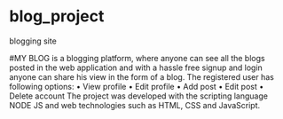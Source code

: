 # blog_project
blogging site

#MY BLOG is a blogging platform, where anyone can see all the blogs posted in the web application and with a hassle free signup and login anyone can share his view in the form of a blog. 
The registered user has following options:
• View profile
• Edit profile
• Add post
• Edit post
• Delete account
The project was developed with the scripting language NODE JS and web
technologies such as HTML, CSS and JavaScript.
